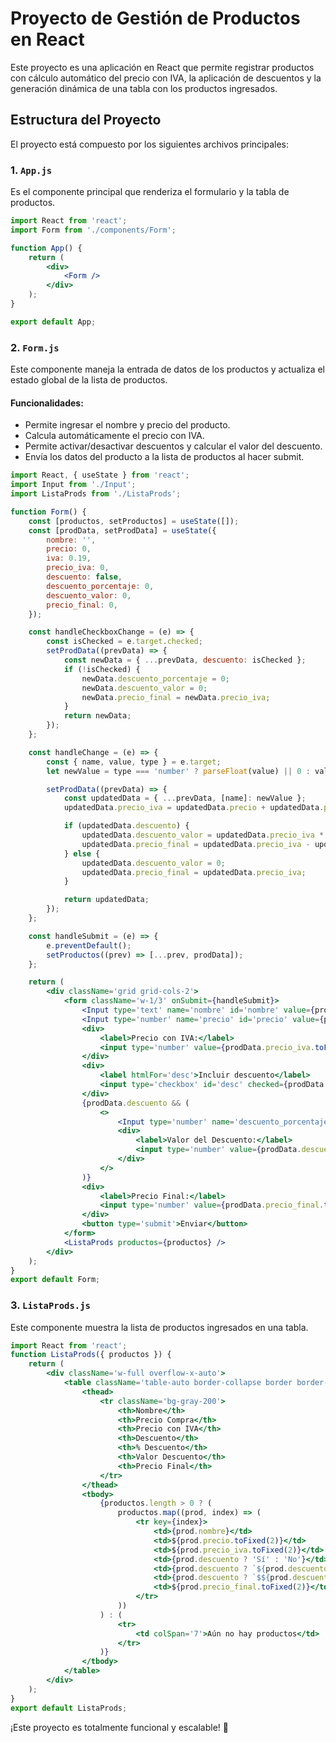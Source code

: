 # Proyecto de Gestión de Productos en React

Este proyecto es una aplicación en React que permite registrar productos con cálculo automático del precio con IVA, la aplicación de descuentos y la generación dinámica de una tabla con los productos ingresados.

## Estructura del Proyecto

El proyecto está compuesto por los siguientes archivos principales:

### 1. `App.js`
Es el componente principal que renderiza el formulario y la tabla de productos.
```jsx
import React from 'react';
import Form from './components/Form';

function App() {
    return (
        <div>
            <Form />
        </div>
    );
}

export default App;
```

### 2. `Form.js`
Este componente maneja la entrada de datos de los productos y actualiza el estado global de la lista de productos.

#### Funcionalidades:
- Permite ingresar el nombre y precio del producto.
- Calcula automáticamente el precio con IVA.
- Permite activar/desactivar descuentos y calcular el valor del descuento.
- Envía los datos del producto a la lista de productos al hacer submit.

```jsx
import React, { useState } from 'react';
import Input from './Input';
import ListaProds from './ListaProds';

function Form() {
    const [productos, setProductos] = useState([]);
    const [prodData, setProdData] = useState({
        nombre: '',
        precio: 0,
        iva: 0.19,
        precio_iva: 0,
        descuento: false,
        descuento_porcentaje: 0,
        descuento_valor: 0,
        precio_final: 0,
    });

    const handleCheckboxChange = (e) => {
        const isChecked = e.target.checked;
        setProdData((prevData) => {
            const newData = { ...prevData, descuento: isChecked };
            if (!isChecked) {
                newData.descuento_porcentaje = 0;
                newData.descuento_valor = 0;
                newData.precio_final = newData.precio_iva;
            }
            return newData;
        });
    };

    const handleChange = (e) => {
        const { name, value, type } = e.target;
        let newValue = type === 'number' ? parseFloat(value) || 0 : value;

        setProdData((prevData) => {
            const updatedData = { ...prevData, [name]: newValue };
            updatedData.precio_iva = updatedData.precio + updatedData.precio * updatedData.iva;

            if (updatedData.descuento) {
                updatedData.descuento_valor = updatedData.precio_iva * (updatedData.descuento_porcentaje / 100);
                updatedData.precio_final = updatedData.precio_iva - updatedData.descuento_valor;
            } else {
                updatedData.descuento_valor = 0;
                updatedData.precio_final = updatedData.precio_iva;
            }

            return updatedData;
        });
    };

    const handleSubmit = (e) => {
        e.preventDefault();
        setProductos((prev) => [...prev, prodData]);
    };

    return (
        <div className='grid grid-cols-2'>
            <form className='w-1/3' onSubmit={handleSubmit}>
                <Input type='text' name='nombre' id='nombre' value={prodData.nombre} onChange={handleChange} />
                <Input type='number' name='precio' id='precio' value={prodData.precio} onChange={handleChange} />
                <div>
                    <label>Precio con IVA:</label>
                    <input type='number' value={prodData.precio_iva.toFixed(2)} disabled />
                </div>
                <div>
                    <label htmlFor='desc'>Incluir descuento</label>
                    <input type='checkbox' id='desc' checked={prodData.descuento} onChange={handleCheckboxChange} />
                </div>
                {prodData.descuento && (
                    <>
                        <Input type='number' name='descuento_porcentaje' id='descuento_porcentaje' value={prodData.descuento_porcentaje} onChange={handleChange} />
                        <div>
                            <label>Valor del Descuento:</label>
                            <input type='number' value={prodData.descuento_valor.toFixed(2)} disabled />
                        </div>
                    </>
                )}
                <div>
                    <label>Precio Final:</label>
                    <input type='number' value={prodData.precio_final.toFixed(2)} disabled />
                </div>
                <button type='submit'>Enviar</button>
            </form>
            <ListaProds productos={productos} />
        </div>
    );
}
export default Form;
```

### 3. `ListaProds.js`
Este componente muestra la lista de productos ingresados en una tabla.

```jsx
import React from 'react';
function ListaProds({ productos }) {
    return (
        <div className='w-full overflow-x-auto'>
            <table className='table-auto border-collapse border border-gray-300 w-full text-center'>
                <thead>
                    <tr className='bg-gray-200'>
                        <th>Nombre</th>
                        <th>Precio Compra</th>
                        <th>Precio con IVA</th>
                        <th>Descuento</th>
                        <th>% Descuento</th>
                        <th>Valor Descuento</th>
                        <th>Precio Final</th>
                    </tr>
                </thead>
                <tbody>
                    {productos.length > 0 ? (
                        productos.map((prod, index) => (
                            <tr key={index}>
                                <td>{prod.nombre}</td>
                                <td>${prod.precio.toFixed(2)}</td>
                                <td>${prod.precio_iva.toFixed(2)}</td>
                                <td>{prod.descuento ? 'Sí' : 'No'}</td>
                                <td>{prod.descuento ? `${prod.descuento_porcentaje.toFixed(2)}%` : '-'}</td>
                                <td>{prod.descuento ? `$${prod.descuento_valor.toFixed(2)}` : '-'}</td>
                                <td>${prod.precio_final.toFixed(2)}</td>
                            </tr>
                        ))
                    ) : (
                        <tr>
                            <td colSpan='7'>Aún no hay productos</td>
                        </tr>
                    )}
                </tbody>
            </table>
        </div>
    );
}
export default ListaProds;
```

¡Este proyecto es totalmente funcional y escalable! 🚀

